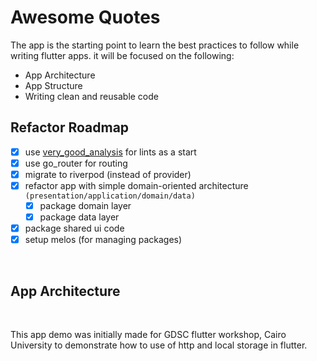 # Awesome Quotes

The app is the starting point to learn the best practices to follow while writing flutter apps.
it will be focused on the following:

- App Architecture
- App Structure
- Writing clean and reusable code

## Refactor Roadmap

- [x] use [very_good_analysis](https://pub.dev/packages/very_good_analysis) for lints as a start
- [x] use go_router for routing
- [x] migrate to riverpod (instead of provider)
- [x] refactor app with simple domain-oriented architecture `(presentation/application/domain/data)`
  - [x] package domain layer
  - [x] package data layer
- [x] package shared ui code
- [x] setup melos (for managing packages)

<br>

## App Architecture

<br>

This app demo was initially made for GDSC flutter workshop, Cairo University to demonstrate how to use of http and local storage in flutter.
